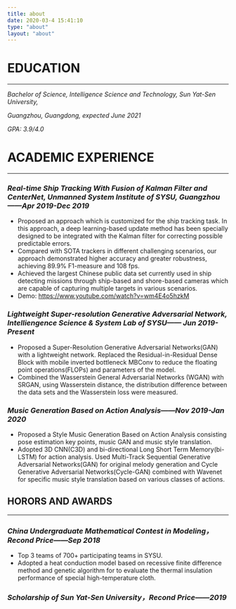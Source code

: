 ```yaml
---
title: about
date: 2020-03-4 15:41:10
type: "about"
layout: "about"
---
```


# EDUCATION

***

*Bachelor of Science, Intelligence Science and Technology, Sun Yat-Sen University,*

*Guangzhou, Guangdong, expected June 2021*

*GPA: 3.9/4.0*

# ACADEMIC EXPERIENCE

***

### *Real-time Ship Tracking With Fusion of Kalman Filter and CenterNet, Unmanned System Institute of SYSU, Guangzhou——Apr 2019-Dec 2019*

*  Proposed an approach which is customized for the ship tracking task. In this approach, a deep learning-based update method has been specially designed to be integrated with the Kalman filter for correcting possible predictable errors.
*  Compared with SOTA trackers in different challenging scenarios, our approach demonstrated higher accuracy and greater robustness, achieving 89.9\% F1-measure and 108 fps. 
*  Achieved the largest Chinese public data set currently used in ship detecting missions through ship-based and shore-based cameras which are capable of capturing multiple targets in various scenarios. 
* Demo: https://www.youtube.com/watch?v=wm4E4o5hzkM

### *Lightweight Super-resolution Generative Adversarial Network, Intelliengence Science & System Lab of SYSU—— Jun 2019-Present*

- Proposed a Super-Resolution Generative Adversarial Networks(GAN) with a lightweight network. Replaced the Residual-in-Residual Dense Block with mobile inverted bottleneck MBConv to reduce the floating point operations(FLOPs) and parameters of the model.
- Combined the Wasserstein General Adversarial Networks (WGAN) with SRGAN, using Wasserstein distance, the distribution difference between the data sets and the Wasserstein loss were measured.

### *Music Generation Based on Action Analysis——Nov 2019-Jan 2020*

-  Proposed a Style Music Generation Based on Action Analysis consisting pose estimation key points, music GAN and music style translation.
- Adopted 3D CNN(C3D) and bi-directional Long Short Term Memory(bi-LSTM) for action analysis. Used Multi-Track Sequential Generative Adversarial Networks(GAN) for original melody generation and Cycle Generative Adversarial Networks(Cycle-GAN) combined with Wavenet for specific music style translation based on various classes of actions.

## HORORS AND AWARDS

***

### *China Undergraduate Mathematical Contest in Modeling，Recond Price——Sep 2018*

- Top 3 teams of 700+ participating teams in SYSU. 
-  Adopted a heat conduction model based on recessive finite difference method and genetic algorithm for to evaluate the thermal insulation performance of special high-temperature cloth.

### *Scholarship of Sun Yat-Sen University，Recond Price——2019*